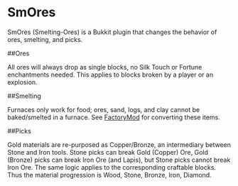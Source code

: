 SmOres
=======

SmOres (Smelting-Ores) is a Bukkit plugin that changes the behavior of ores, smelting, and picks.

##Ores

All ores will always drop as single blocks, no Silk Touch or Fortune enchantments needed. This applies to blocks broken by a player or an explosion.

##Smelting

Furnaces only work for food; ores, sand, logs, and clay cannot be baked/smelted in a furnace. See [FactoryMod](https://github.com/Bergecraft/FactoryMod/wiki) for converting these items.

##Picks

Gold materials are re-purposed as Copper/Bronze, an intermediary between Stone and Iron tools. Stone picks can break Gold (Copper) Ore, Gold (Bronze) picks can break Iron Ore (and Lapis), but Stone picks cannot break Iron Ore. The same logic applies to the corresponding craftable blocks. Thus the material progression is Wood, Stone, Bronze, Iron, Diamond.


